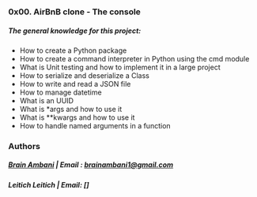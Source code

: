 ### 0x00. AirBnB clone - The console

##### The general knowledge for this project:


* How to create a Python package
* How to create a command interpreter in Python using the cmd module
* What is Unit testing and how to implement it in a large project
* How to serialize and deserialize a Class
* How to write and read a JSON file
* How to manage datetime
* What is an UUID
* What is *args and how to use it
* What is **kwargs and how to use it
* How to handle named arguments in a function

### Authors
##### [Brain Ambani](https://github.com/brian-ambani) | Email :   [brainambani1@gmail.com](mailto:brainambani1@gmail.com)
##### Leitich Leitich | Email: []
